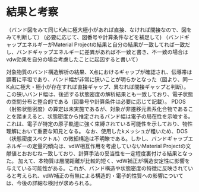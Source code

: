 # 結果と考察

（バンド図をみて同じK点に極大極小があれば直接、なければ間接なので、図をみて判断して）
(必要に応じて、図番号や計算条件などを補足して)
（バンドギャップエネルギーがMaterial Projectの結果と自分の結果が一致してれば一致だし、バンドギャップエネルギーに差異があれば不一致と書き、不一致の場合はvdw効果を自分の場合考慮したことに起因すると書いて）

対象物質のバンド構造解析の結果、X点におけるギャップが確認され、伝導帯は顕著に平坦であり、バンド幅が非常に狭いことが明らかとなった（図より、同一K点に極大・極小が存在すれば直接ギャップ、異なれば間接ギャップと判断）。この狭いバンド幅は、後述する状態密度の解析結果とも一致しており、電子状態の空間分布と整合的である（図番号や計算条件は必要に応じて記載）。
PDOS（射影状態密度）の算定は未実施であるが、対象が非遷移元素系化合物であることを踏まえると、状態密度から推定されるバンド幅は電子の局在性を示唆する。これは、電子が特定の原子軌道に強く束縛されている可能性を示しており、物性理解において重要な知見となる。
なお、使用したkメッシュが粗いため、DOS（状態密度スペクトル）の微細構造は不明瞭である。しかし、バンドギャップエネルギーの定量的傾向は、vdW相互作用を考慮していないMaterial Projectの文献値とおおむね一致しており、計算手法の妥当性を一定程度裏付ける結果となった。
加えて、本物質は層間距離が比較的短く、vdW補正が構造安定性に影響を与えている可能性がある。これが、バンド構造や状態密度の特徴に反映されていると考えられ、vdW補正の有無による構造的・電子的性質への影響については、今後の詳細な検討が求められる。

